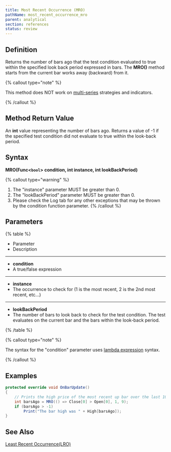 ```yaml
---
title: Most Recent Occurrence (MRO)
pathName: most_recent_occurrence_mro
parent: analytical
section: references
status: review
---
```


## Definition

Returns the number of bars ago that the test condition evaluated to true within the specified look back period expressed in bars. The **MRO()** method starts from the current bar works away (backward) from it.

{% callout type="note" %}

This method does NOT work on [multi-series](multi_time_frame_instruments.md) strategies and indicators.

{% /callout %}

## Method Return Value

An **int** value representing the number of bars ago. Returns a value of -1 if the specified test condition did not evaluate to true within the look-back period.

## Syntax

**MRO(Func<`bool`> condition, int instance, int lookBackPeriod)**

{% callout type="warning" %}

1. The "instance" parameter MUST be greater than 0.
2. The "lookBackPeriod" parameter MUST be greater than 0.
3. Please check the Log tab for any other exceptions that may be thrown by the condition function parameter.
{% /callout %}

## Parameters

{% table %}

* Parameter
* Description

---

* **condition**
* A true/false expression

---

* **instance**
* The occurrence to check for (1 is the most recent, 2 is the 2nd most recent, etc...)

---

* **lookBackPeriod**
* The number of bars to look back to check for the test condition. The test evaluates on the current bar and the bars within the look-back period.

{% /table %}

{% callout type="note" %}

The syntax for the "condition" parameter uses [lambda expression](http://msdn.microsoft.com/en-us/library/bb397687.aspx) syntax.

{% /callout %}

## Examples

```csharp
protected override void OnBarUpdate()
{
    // Prints the high price of the most recent up bar over the last 10 bars (current bar + look back period's 9 bars before that)
    int barsAgo = MRO(() => Close[0] > Open[0], 1, 9);
    if (barsAgo > -1)
        Print("The bar high was " + High[barsAgo]);   
}
```

## See Also  

[Least Recent Occurrence(LRO)](least_recent_occurence_lro)
